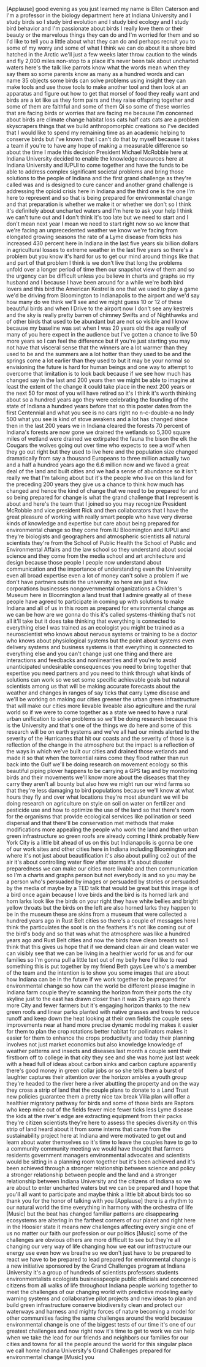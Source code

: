 
[Applause]
good evening as you just learned my name
is Ellen Caterson and I&#39;m a professor in
the biology department here at Indiana
University and I study birds so I study
bird evolution and I study bird ecology
and I study bird behavior
and I&#39;m passionate about birds I really
love them
or their beauty or the marvelous things
they can do
and I&#39;m worried for them and so I&#39;d like
to tell you a little about what they can
do and perhaps recruit you to some of my
worry and some of what I think we can do
about it
a shore bird hatched in the Arctic we&#39;ll
just a few weeks later throw caution to
the winds and fly 2,000 miles non-stop
to a place it&#39;s never been
talk about uncharted waters
here&#39;s the talk like parrots know what
the words mean when they say them so
some parents know as many as a hundred
words and can name 35 objects
some birds can solve problems using
insight they can make tools and use
those tools to make another tool and
then look at an apparatus and figure out
how to get that morsel of food they
really want
and birds are a lot like us they form
pairs and they raise offspring together
and some of them are faithful and some
of them Qi
so some of these worries that are facing
birds or worries that are facing me
because I&#39;m concerned about birds are
climate change habitat loss cats half
cats cats are a problem skyscrapers
things that we build anthropomorphic
creations
so I&#39;ve decided that I would like to
spend my remaining time as an academic
helping to conserve birds
but I&#39;ve known that I can&#39;t do that by
myself because it takes a team if you&#39;re
to have any hope of making a measurable
difference so about the time I made this
decision President Michael McRobbie here
at Indiana University decided to enable
the knowledge resources here at Indiana
University and IUPUI to come together
and have the funds to be able to address
complex significant societal problems
and bring those solutions to the people
of Indiana
and the
first grand challenge as they&#39;re called
was and is designed to cure cancer and
another grand challenge is addressing
the opioid crisis here in Indiana and
the third one is the one I&#39;m here to
represent and so that is being prepared
for environmental change and that
preparation is whether we make it or
whether we don&#39;t so I think it&#39;s
definitely about uncharted waters and
I&#39;m here to ask your help I think we
can&#39;t tune out and I don&#39;t think it&#39;s
too late but we need to start and I
don&#39;t mean next year I mean we need to
start right now
so we know that we&#39;re facing an
unprecedented weather we know we&#39;re
facing
from elongated growing seasons the rate
of a Lyme disease from ticks has
increased 430 percent here in Indiana in
the last five years six billion dollars
in agricultural losses to extreme
weather in the last five years so
there&#39;s a problem but you know it&#39;s hard
for us to get our mind around things
like that and part of that problem I
think is we don&#39;t live that long the
problems unfold over a longer period of
time then our snapshot view of them and
so the urgency can be difficult unless
you believe in charts and graphs so
my husband and I because I have been
around for a while
we&#39;re both bird lovers and this bird the
American Kestrel is one that we used to
play a game we&#39;d be driving from
Bloomington to Indianapolis to the
airport and we&#39;d say how many do we
think we&#39;ll see and we might guess 10 or
12 of these beautiful birds and when I
Drive to the airport now
I don&#39;t see any kestrels and the sky is
really pretty barren of chimney Swifts
and of Nighthawks and of other birds
that used to be abundant but are not so
visible and I know because my baseline
was set when I was 20 years old the age
really of many of you here expect in the
audience but I&#39;ve gotten a chance to
live 50 more years so I can feel the
difference but if you&#39;re just starting
you may not have that visceral sense
that the winners are a lot warmer than
they used to be and the summers are a
lot hotter than they used to be and the
springs come a lot earlier than they
used to but it may be your normal so
envisioning the future is hard for human
beings and one way to attempt to
overcome that limitation is to look back
because if we see how much has changed
say in the last and 200 years then we
might be able to imagine at least the
extent of the change it could take place
in the next 200 years
or the next 50 for most of you will have
retired so it&#39;s I think it&#39;s worth
thinking about
so a hundred years ago they were
celebrating the founding of the state of
Indiana a hundred years before that so
this poster dates from the first
Centennial and what you see is no cars
right
no n-c-double-a no Indy 500 what you see
is kind of stove awakens and a lot has
changed since then in the last 200 years
we in Indiana cleared the forests 70
percent of Indiana&#39;s forests are now
gone we drained the wetlands so 5,300
square miles of wetland were drained we
extirpated the fauna the bison the elk
the Cougars the wolves going out over
time who expects to see a wolf when they
go out right but they used to live here
and the population size changed
dramatically from say a thousand
Europeans to three million actually two
and a half a hundred years ago the 6.6
million now and we faved a great deal of
the land and built cities and we had a
sense of abundance so it isn&#39;t really we
that I&#39;m talking about but it&#39;s the
people who live on this land for the
preceding 200 years they give us a
chance to think how much has changed and
hence the kind of change that we need to
be prepared for and so being prepared
for change is what the grand challenge
that I represent is about and here&#39;s the
team that I joined so you may recognize
President McRobbie and vice president
Rick
and then collaborators that I have the
great pleasure of working with really
smart people who have very diverse kinds
of knowledge and expertise but care
about being prepared for environmental
change
so they come from IU Bloomington and
IUPUI and they&#39;re biologists and
geographers and atmospheric scientists
all natural scientists they&#39;re from the
School of Public Health the School of
Public and Environmental Affairs and the
law school so they understand about
social science and they come from the
media school and art architecture and
design because those people I people now
understand about communication and the
importance of understanding
even the University even all broad
expertise even a lot of money can&#39;t
solve a problem if we don&#39;t have
partners outside the university so here
are just a few corporations businesses
nongovernmental organizations a
Children&#39;s Museum here in Bloomington a
land trust that I admire greatly all of
these people have agreed to participate
in coming up with solutions to make
Indiana and all of us in this room as
prepared for environmental change as we
can be
how are we gonna do this it&#39;s called
systems-thinking that&#39;s not all it&#39;ll
take but it does take thinking that
everything is connected to everything
else I was trained as an ecologist you
might be trained as a neuroscientist who
knows about nervous systems or training
to be a doctor who knows about
physiological systems but the point
about systems even delivery systems and
business systems is that everything is
connected to everything else and you
can&#39;t change just one thing and there
are interactions and feedbacks and
nonlinearities and if you&#39;re to avoid
unanticipated undesirable consequences
you need to bring together that
expertise you need partners and you need
to think through what kinds of solutions
can work so we set some specific
achievable goals but natural scientists
among us that will be making accurate
forecasts about the weather and changes
in ranges of say ticks that carry Lyme
disease and we&#39;ll be working on making
our cities greener the urban green
infrastructure that will make our cities
more lievable liveable also agriculture
and the rural world so if we were to
come together as a state we need to have
a rural urban unification to solve
problems so we&#39;ll be doing research
because this is the University and
that&#39;s one of the things we do here and
some of this research will be on earth
systems and we&#39;ve all had our minds
alerted to the severity of the
Hurricanes that hit our coasts and the
severity of those is a reflection of the
change in the atmosphere but the impact
is a reflection of the ways in which
we&#39;ve built our cities and drained those
wetlands and made it so that when the
torrential rains come they flood rather
than run back into the Gulf
we&#39;ll be doing research on movement
ecology so this beautiful piping plover
happens to be carrying a GPS tag and by
monitoring birds and their movements
we&#39;ll know more about the diseases that
they carry they aren&#39;t all bounty but
also how we might run our wind farms so
that they&#39;re less damaging to bird
populations because we&#39;ll know at what
hours they fly and over what locations
they&#39;re most abundant
we will be doing research on agriculture
on style on soil on water on fertilizer
and pesticide use and how to optimize
the use of the land so that there&#39;s room
for the organisms that provide
ecological services like pollination or
seed dispersal and that there&#39;ll be
conservation met methods that make
modifications more appealing the people
who work the land
and then urban green infrastructure so
green roofs are already coming I think
probably New York City is a little bit
ahead of us on this but Indianapolis is
gonna be one of our work sites and other
cities here in Indiana including
Bloomington and where it&#39;s not just
about beautification it&#39;s also about
pulling co2 out of the air it&#39;s about
controlling water flow after storms it&#39;s
about disaster preparedness we can make
our cities more livable
and then communication so I&#39;m a charts
and graphs person but not everybody is
and so you may be a person who&#39;s
persuaded by images or persuaded by
stories or persuaded by the media of
maybe by a TED talk that would be great
but this image is of a bird once again
because I love birds and the bird is its
horned lark and horn larks look like the
birds on your right they have white
bellies and bright yellow throats but
the birds on the left are also horned
larks they happen to be in the museum
these are skins from a museum that were
collected a hundred years ago in Rust
Belt cities so there&#39;s a couple of
messages here I think the particulates
the soot is on the feathers it&#39;s not
like coming out of the bird&#39;s body and
so that was what the atmosphere was like
a hundred years ago and Rust Belt cities
and now the birds have clean breasts so
I think that this gives us hope that if
we demand clean air and clean water we
can visibly see that we can be living in
a healthier world for us and for our
families
so I&#39;m gonna pull a little text out of
my belly here I&#39;d like to read something
this is put together by my friend Beth
gays Lee who&#39;s a member of the team and
the intention is to show you some images
that are about how Indiana can be in the
future if we work together to be
prepared for environmental change so how
can the world be different
please imagine in Indiana farm couple
they&#39;re scanning the horizon from their
ports the city skyline just to the east
has drawn closer than it was 25 years
ago there&#39;s more City and fewer farmers
but it&#39;s engaging horizon thanks to the
new green roofs and linear parks planted
with native grasses and trees to reduce
runoff and keep down the heat looking at
their own fields the couple sees
improvements near at hand
more precise dynamic modeling makes it
easier for them to plan the crop
rotations better habitat for pollinators
makes it easier for them to enhance the
crops productivity and today their
planning involves not just market
economics but also knowledge knowledge
of weather patterns and insects and
diseases last month a couple sent their
firstborn off to college in that city
they see and she was home just last week
with a head full of ideas about carbon
sinks and carbon capture
apparently there&#39;s good money in green
collar jobs or so she tells them
a burst of laughter captures their
attention over the horizon ambles a
youth group they&#39;re headed to the river
here a river abutting the property and
on the way they cross a strip of land
that the couple plans to donate to a
Land Trust
new policies guarantee them a pretty
nice tax break
Villa plan will offer a healthier
migratory pathway for birds and some of
those birds are Raptors who keep mice
out of the fields fewer mice fewer ticks
less Lyme disease the kids at the
river&#39;s edge are extracting equipment
from their packs they&#39;re citizen
scientists they&#39;re here to assess the
species diversity on this strip of land
heard about it from some interns that
came from the sustainability project
here at Indiana and were motivated to
get out and learn about water themselves
so it&#39;s time to leave the couples have
to go to a community community meeting
we would have thought that farmers
residents government managers
environmental advocates and scientists
would be sitting in a planning room
together
but it&#39;s been achieved and it&#39;s been
achieved through a stronger relationship
between science and policy a stronger
relationship between people and the land
and a stronger relationship between
Indiana University and the citizens of
Indiana
so we are about to enter uncharted
waters but we can be prepared and I hope
that you&#39;ll all want to participate and
maybe think a little bit about birds too
so thank you for the honor of talking
with you
[Applause]
there is a rhythm to our natural world
the time
everything in harmony with the orchestra
of life
[Music]
but the beat has changed
familiar patterns are disappearing
ecosystems are altering in the farthest
corners of our planet and right here in
the Hoosier state it means new
challenges affecting every single one of
us no matter our faith our profession or
our politics
[Music]
some of the challenges are obvious
others are more difficult to see but
they&#39;re all changing our very way of
life changing how we eat our
infrastructure our energy use even how
we breathe so we don&#39;t just have to be
prepared to react
we have to be prepared to lead prepared
for environmental change is a new
initiative sponsored by the Grand
Challenges program at Indiana University
it&#39;s a group of hundreds of scientists
professors students environmentalists
ecologists businesspeople public
officials and concerned citizens from
all walks of life throughout Indiana
people working together to meet the
challenges of our changing world
with predictive modeling early warning
systems and collaborative pilot projects
and new ideas to plan and build green
infrastructure conserve biodiversity
clean and protect our waterways and
harness and mighty forces of nature
becoming a model for other communities
facing the same challenges around the
world
because environmental change is one of
the biggest tests of our time it&#39;s one
of our greatest challenges and now right
now it&#39;s time to get to work we can help
when we take the lead for our friends
and neighbors our families for our
cities and towns for all the people
around the world for this singular place
we call home Indiana University&#39;s Grand
Challenges prepared for environmental
change
[Music]
you
